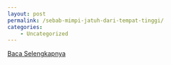 ```yaml
---
layout: post
permalink: /sebab-mimpi-jatuh-dari-tempat-tinggi/
categories:
    - Uncategorized
---
```


[Baca Selengkapnya](/03)